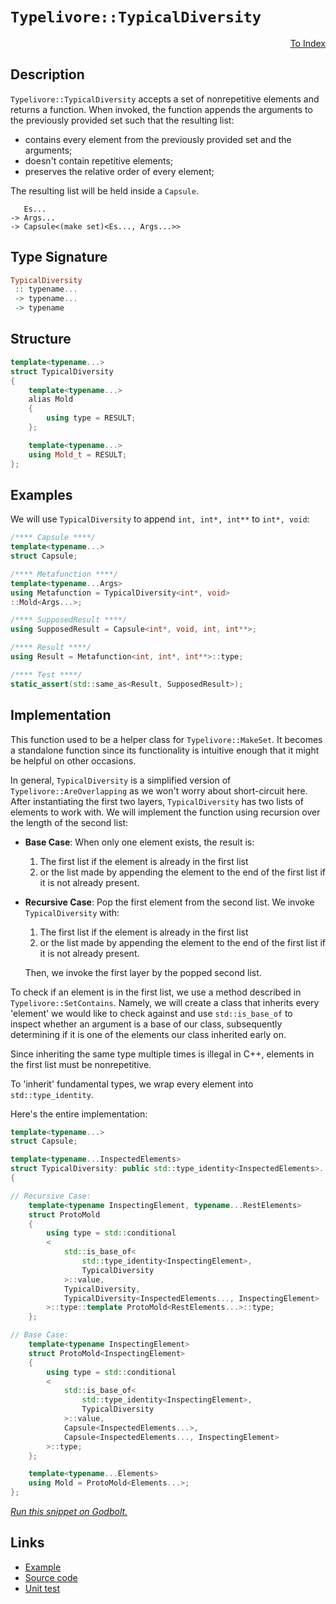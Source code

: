<!-- Copyright 2024 Feng Mofan
SPDX-License-Identifier: Apache-2.0 -->

# `Typelivore::TypicalDiversity`

<p style='text-align: right;'><a href="../../../facilities/metafunctions.md#typelivore-typical-diversity">To Index</a></p>

## Description

`Typelivore::TypicalDiversity` accepts a set of nonrepetitive elements and returns a function.
When invoked, the function appends the arguments to the previously provided set such that the resulting list:

- contains every element from the previously provided set and the arguments;
- doesn't contain repetitive elements;
- preserves the relative order of every element;

The resulting list will be held inside a `Capsule`.

<pre><code>   Es...
-> Args...
-> Capsule&lt;(make set)&lt;Es..., Args...&gt;&gt;</code></pre>

## Type Signature

```Haskell
TypicalDiversity
 :: typename...
 -> typename...
 -> typename
```

## Structure

```C++
template<typename...>
struct TypicalDiversity
{
    template<typename...>
    alias Mold
    {
        using type = RESULT;
    };

    template<typename...>
    using Mold_t = RESULT;
};
```

## Examples

We will use `TypicalDiversity` to append `int, int*, int**` to `int*, void`:

```C++
/**** Capsule ****/
template<typename...>
struct Capsule;

/**** Metafunction ****/
template<typename...Args>
using Metafunction = TypicalDiversity<int*, void>
::Mold<Args...>;

/**** SupposedResult ****/
using SupposedResult = Capsule<int*, void, int, int**>;

/**** Result ****/
using Result = Metafunction<int, int*, int**>::type;

/**** Test ****/
static_assert(std::same_as<Result, SupposedResult>);
```

## Implementation

This function used to be a helper class for `Typelivore::MakeSet`.
It becomes a standalone function since its functionality is intuitive enough that it might be helpful on other occasions.

In general, `TypicalDiversity` is a simplified version of `Typelivore::AreOverlapping` as we won't worry about short-circuit here.
After instantiating the first two layers, `TypicalDiversity` has two lists of elements to work with.
We will implement the function using recursion over the length of the second list:

- **Base Case**: When only one element exists, the result is:

  1. The first list if the element is already in the first list
  2. or the list made by appending the element to the end of the first list if it is not already present.

- **Recursive Case**: Pop the first element from the second list. We invoke `TypicalDiversity` with:

  1. The first list if the element is already in the first list
  2. or the list made by appending the element to the end of the first list if it is not already present.
  
  Then, we invoke the first layer by the popped second list.

To check if an element is in the first list, we use a method described in `Typelivore::SetContains`.
Namely, we will create a class that inherits every 'element' we would like to check against and use `std::is_base_of` to inspect whether an argument is a base of our class, subsequently determining if it is one of the elements our class inherited early on.

Since inheriting the same type multiple times is illegal in C++, elements in the first list must be nonrepetitive.

To 'inherit' fundamental types, we wrap every element into `std::type_identity`.

Here's the entire implementation:

```C++
template<typename...>
struct Capsule;

template<typename...InspectedElements>
struct TypicalDiversity: public std::type_identity<InspectedElements>...
{

// Recursive Case:
    template<typename InspectingElement, typename...RestElements>
    struct ProtoMold
    {
        using type = std::conditional
        <
            std::is_base_of<
                std::type_identity<InspectingElement>,
                TypicalDiversity
            >::value, 
            TypicalDiversity, 
            TypicalDiversity<InspectedElements..., InspectingElement>
        >::type::template ProtoMold<RestElements...>::type;
    };

// Base Case:
    template<typename InspectingElement>
    struct ProtoMold<InspectingElement>
    {
        using type = std::conditional
        <
            std::is_base_of<
                std::type_identity<InspectingElement>,
                TypicalDiversity
            >::value, 
            Capsule<InspectedElements...>, 
            Capsule<InspectedElements..., InspectingElement>
        >::type;
    };

    template<typename...Elements>
    using Mold = ProtoMold<Elements...>;
};
```

[*Run this snippet on Godbolt.*](https://godbolt.org/#z:OYLghAFBqd5QCxAYwPYBMCmBRdBLAF1QCcAaPECAMzwBtMA7AQwFtMQByARg9KtQYEAysib0QXACx8BBAKoBnTAAUAHpwAMvAFYTStJg1DIApACYAQuYukl9ZATwDKjdAGFUtAK4sGIAKwAzKSuADJ4DJgAcj4ARpjEIADs/qQADqgKhE4MHt6%2BAcEZWY4C4ZExLPGJKbaY9qUMQgRMxAR5Pn5BdQ05za0E5dFxCcmpCi1tHQXdEwNDldVjAJS2qF7EyOwcAPQAVAeHR8cnezsmGgCC%2B4cA1AAimGmujMh4mAq3R%2BdXN6f/xx%2BlwuwLMgQiyG8WFuJkCbgIAE9ngB9AjEJiEBSw7AgkF/Pa3NxMNIKLz0L6HIEETAsNIGamw%2BFIxisTAAOg52JBE2IXgchOJpPosKsVzxAIlgPFdwAkrT6GxBExGhSDkD8ZKAUCQdT5crMIzEc9mGwOWyZQwFM8HJh0NgFYwCFjAjirjy%2BQRbgAVJF4US0e54ABuCRKCJAtzSXlitD9twm6BAICNmGReCwgkICMZFqtmBtdodgmd2DNuKSouBvx2twASvmNlkQwKlCAQbcO7ddXT9YbmSbMLdc9bHEZ7TTHaQu/3WWb6xNx4qnVyrp342iPbdlMRUEQALKedDtzsmCvHtcdrxZIzT54wwL3deJlACfCNMTni%2BMz8XzsJpN4AoyKxEwSjIqgVDfquv4wR2/7JsyaYZo4iI5paI4RMAi6OtipA/rBnY%2BmkfpiIGIbEGG%2BG/tiSZBmIXiYFOVEXkRJEBsGoZZkx0EEd6vr%2BmRnGoXCw75tShYTsWZpTqJDiYdhggrpcsE0QhzxJt29KDtuu6oAetBHnC84EApTpli6GnMiKn6nvc1litWtwWKBg5Eq2n6ab2cIpgOQ7oWJ8lFgQSlru6/I6fuh5oXmcljkFIUnmePEXlemG3oOsKPvBaAMG%2BOQfsla5QcpvFPgBQEgWBEHFaVF7wSmSGOlm0UYXFknBS6eGFaVrECRxFHNd11EWSAdHeIxMJDReRIkmSBoif5BamQo5nYNxJW8TNQrzW4snict0l%2BTFo5YfFLrMapKb2RtMJJHZgSVh5NI9gy3kzqaHLLQll7XsAtz6eg96PhFelRXCB2cudD3lvdj2/JqUrw3c2CqKwdKDt80oI2quJimCEJQhlcI5VsaTLudDnXEcAqzeSmNXJ5r1Msas6Q66lxhZ6W1zddWMEnumAtFQXgMHJAiqmcOrPVpfYsx9bKXMQwAliCqU3gLQsi2LDBA3xxF9eRlFwhEBB7FOQaoOmSlJgDjKK8rq280jBy3EIXhpMUtrzmSnr05cat/W7HuZF7Hw%2B7r3PCsbghm7cFvplOJuJzHexctDlP4nWYe0L7lKq79WdCp6mX/YLTDC6LjSMkntwm7HdepyNV3p1WVN3F6Hy5zjbotI4yDIqBShtBA8EKKyA/Om43s51OQee%2Bg08ddgywihwqy0Jw/i8H4HBaKQqCcG41jWPG6ybBlYI8KQBCaGvqwANYBJIbIaAAHGYZgAJyf1w/hv6/XAkhJGkBvDgkheAsAkBoDQpAd57wPhwXgCgQAwJvrvNepA4CwBgIgEA6wCBRgIOQSgaBaR0ASFEVknBVCvwAGwAFpaGSFuMAZAyBbhSDZGYXgtpCAkHTHofgggRBiHYFIGQghFAqHUOg0guguCkAAO7ojSJwHg69N7b1vvvTgAB5LwBCDG3AgrcGhDCmEsLYRw5%2BZhbgQA8GQ%2BgxAYSX2WLwNBWhVgQCQKQ4iTjiEQF8eQxIwApBmD4HQakFFKCxG0bECIrRwzcF4PE5gxAES6NiNoMSajeCkKXLohgtAkl7ywLELwwAiS0FoMg5JpAsAsEMMAcQsj8DEACiGWpe9MCqAbNSXJ5BBD1G0bGWI6J0keCwNotEeBIF1PIrEEOjxGlGFjEYW%2BqwqAGGVgANXeIo3RxoBlCOEP6MR0gTlSLUNo%2BR%2BgmkoGPpYfQeBYjIMgKsVAZMci1PoQmTKphLDWDMPA8ixB0wfHgKsOwAVnAQFcNMPwCiwgRGGFUUYCjijZAEAivQmLGgLBGIkBR0Ltb9CmJ4ToegSWNDJYMFFix0W2EmO0ClBRiXMoJWiolUKz5bAkBojgW9YHaIQaYuhjDmGsPYZw2xEBcB8OceYQIXA3HXw2asBAmAmBYESBAB%2BIBJCBDZJ/QIwCNCSDMJIWh0D/C0M/voTg4DSCQOVWyWhXBaGv0/gA2h/hJC/xNbQ4VsiEFIJQWq9BXicHeLwQYwhASglOMoWwTgrQWBBiSPQpgtxIRNI4Z/NkXAX48LfPwxMCiTkiPEOIy5ShrmyN0OE5RxJckCqFXA3gCD9GGM9CYsxEqc0GBvFwAtRaNB2IcX4hILjAhmFVR4jBMbE0JATagRxoxc1GBHVwGBNAc6hhiXEhJ6SBmpMSZk7JDgBn5MdIU4p2iykVKqTUgZDSmktNKXgdpclOnaJ6X07YV8TbDNkaM8ZCJJnbD3jMuZV8FlLJpO%2BzCGy%2BDbIUHszAByjl1MrWciQFzZBXJkXvRtdz1kAqsE80Zby9X7y%2BQIH5fyHwUaBSChIYKsA0ahfUGFfg4W5RxUi3KnKlgYsyFi3IrLEXpHE/i%2BlhKqU8dJcywTPReO0pE4yuY5L8jSe03SioCmVVrA2Hy4zoD20is4GK8xzDN1/RHYWl%2Bdj5VEEVa49x6rSCau1aMWjoCnUuoLealIn8gGBAtVa/1wb4GcDDaglDWDcH4PjRQQJa6p3EGTdsNNFiWAKCDOwoMjmtITBLQqgRFbZBVvORI%2BQdbiM6BAMEZtqjkltq0SGvRcajF9rywVorJX9QTAnRl4JM7AjzsSz4sb/i0vLsSIVj2yJiuf2RKVggyJVBMIifu6JEBYmyLPSeupx2MlZJyXUm9gg70lN4I%2BypYgX11LfasqD92v0dIhbI/9yADGAd4MB0Be8wOJMg9MsFsHeDwaUMspD6zI2oaYLs/ZhzGDHOq3hmthGGs3Oa2R4wjybDUchXRxotSdj/hY5YYFnbQXgq42p7WLgBNSb0MiwzXLcWyZyKpvFORNNEqZzSlTbPiVKZF/MeTXP2UDFU/pwX/KTPnyVxZzrsWOCmP64VuOQ3qQjblaW9zyqpuRo1VqnVlABWBZAF/NkgRAj%2BD/v66BDukiepi52uLthw0LuWPqyQ/hjWAKSNA1%2Bkgf5cHfmYINoDAjq694giNniBXcM9zopPfvViGxyAaoAA)

## Links

- [Example](../../../code/facilities/metafunctions/typelivore/typical_diversity/implementation.hpp)
- [Source code](../../../../conceptrodon/typelivore/diversity.hpp)
- [Unit test](../../../../tests/unit/metafunctions/typelivore/typical_diversity.test.hpp)

